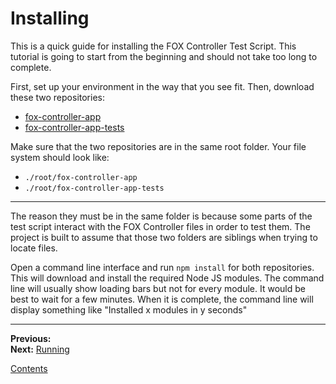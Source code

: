 # Installing

This is a quick guide for installing the FOX Controller Test Script. This tutorial is going to start from the beginning and should not take too long to complete.

First, set up your environment in the way that you see fit. Then, download these two repositories:

* [fox-controller-app](https://github.com/tjohnston-softdev/fox-controller-app)
* [fox-controller-app-tests](https://github.com/tjohnston-softdev/fox-controller-app-tests)

Make sure that the two repositories are in the same root folder. Your file system should look like:

* `./root/fox-controller-app`
* `./root/fox-controller-app-tests`

---

The reason they must be in the same folder is because some parts of the test script interact with the FOX Controller files in order to test them. The project is built to assume that those two folders are siblings when trying to locate files.

Open a command line interface and run `npm install` for both repositories. This will download and install the required Node JS modules. The command line will usually show loading bars but not for every module. It would be best to wait for a few minutes. When it is complete, the command line will display something like "Installed x modules in y seconds"

---

**Previous:**  
**Next:** [Running](./running.md)

[Contents](./readme.md)
